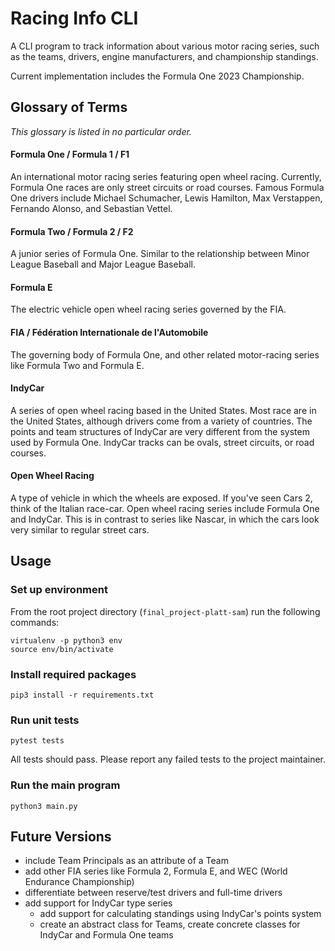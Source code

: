 # Racing Info CLI

A CLI program to track information about various motor racing series, such as the teams, drivers, engine manufacturers, and championship standings.

Current implementation includes the Formula One 2023 Championship.

## Glossary of Terms

*This glossary is listed in no particular order.*

#### **Formula One / Formula 1 / F1**
An international motor racing series featuring open wheel racing. Currently, Formula One races are only street circuits or road courses. Famous Formula One drivers include Michael Schumacher, Lewis Hamilton, Max Verstappen, Fernando Alonso, and Sebastian Vettel.

#### **Formula Two / Formula 2 / F2**
A junior series of Formula One. Similar to the relationship between Minor League Baseball and Major League Baseball.

#### **Formula E**
The electric vehicle open wheel racing series governed by the FIA.

#### **FIA / Fédération Internationale de l'Automobile**
The governing body of Formula One, and other related motor-racing series like Formula Two and Formula E.

#### **IndyCar**
A series of open wheel racing based in the United States. Most race are in the United States, although drivers come from a variety of countries. The points and team structures of IndyCar are very different from the system used by Formula One. IndyCar tracks can be ovals, street circuits, or road courses.

#### **Open Wheel Racing**
A type of vehicle in which the wheels are exposed. If you've seen Cars 2, think of the Italian race-car. Open wheel racing series include Formula One and IndyCar. This is in contrast to series like Nascar, in which the cars look very similar to regular street cars.

## Usage

### Set up environment

From the root project directory (`final_project-platt-sam`) run the following commands:

    virtualenv -p python3 env
    source env/bin/activate

### Install required packages

    pip3 install -r requirements.txt

### Run unit tests

    pytest tests

All tests should pass. Please report any failed tests to the project maintainer.

### Run the main program

    python3 main.py

## Future Versions

* include Team Principals as an attribute of a Team
* add other FIA series like Formula 2, Formula E, and WEC (World Endurance Championship)
* differentiate between reserve/test drivers and full-time drivers
* add support for IndyCar type series
    * add support for calculating standings using IndyCar's points system
    * create an abstract class for Teams, create concrete classes for IndyCar and Formula One teams